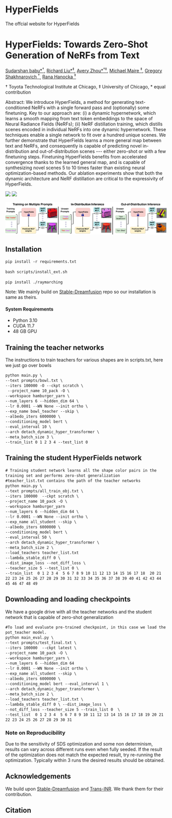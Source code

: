 # HyperFields
The offcial website for HyperFields
# HyperFields: Towards Zero-Shot Generation of NeRFs from Text

[Sudarshan babu*<sup>&dagger;</sup>](https://people.cs.uchicago.edu/~sudarshan/), [Richard Liu*<sup>&ddagger;</sup>](https://rgliu.com/), [Avery Zhou*<sup>&dagger;&ddagger;</sup>](https://github.com/AveryZhou), [Michael Maire <sup>&ddagger;</sup>](https://people.cs.uchicago.edu/~mmaire/), [Gregory Shakhnarovich <sup>&dagger;</sup>](https://home.ttic.edu/~gregory/), [Rana Hanocka <sup>&ddagger;</sup>](https://people.cs.uchicago.edu/~ranahanocka/) 

&dagger; Toyota Technological Institute at Chicago, &ddagger; University of Chicago, * equal contribution

Abstract: We introduce HyperFields, a method for generating text-conditioned NeRFs with a single forward pass and (optionally) some finetuning. Key to our approach are: (i) a dynamic hypernetwork, which learns a smooth mapping from text token embeddings to the space of Neural Radiance Fields (NeRFs); (ii) NeRF distillation training, which distills scenes encoded in individual NeRFs into one dynamic hypernetwork. These techniques enable a single network to fit over a hundred unique scenes. We further demonstrate that HyperFields learns a more general map between text and NeRFs, and consequently is capable of predicting novel in-distribution and out-of-distribution scenes --- either zero-shot or with a few finetuning steps. Finetuning HyperFields benefits from accelerated convergence thanks to the learned general map, and is capable of synthesizing novel scenes 5 to 10 times faster than existing neural optimization-based methods. Our ablation experiments show that both the dynamic architecture and NeRF distillation are critical to the expressivity of HyperFields.

<!-- ### [[Project Page](https://threedle.github.io/hyperfields/)] [[ArXiv]()] -->
<a href=""><img src="https://img.shields.io/badge/arXiv-HyperFields-b31b1b.svg" height=22.5></a>
<a href="https://threedle.github.io/hyperfields"><img src="https://img.shields.io/website?down_color=lightgrey&down_message=offline&label=Project%20Page&up_color=lightgreen&up_message=online&url=https%3A%2F%2Fpals.ttic.edu%2Fp%2Fscore-jacobian-chaining" height=22.5></a>

![teaser](./static/images/figures/HyperFields_teaser_RLfix.jpg)


## Installation


```
pip install -r requirements.txt

bash scripts/install_ext.sh

pip install ./raymarching
```
Note: We mainly build on [Stable-Dreamfusion](https://github.com/ashawkey/stable-dreamfusion) repo so our installation is same as theirs.

#### System Requirements
- Python 3.10
- CUDA 11.7
- 48 GB GPU


## Training the teacher networks
The instructions to train teachers for various shapes are in scripts.txt, here we just go over bowls
```
python main.py \ 
--text prompts/bowl.txt \
--iters 100000 -O --ckpt scratch \
 --project_name 10_pack -O \
--workspace hamburger_yarn \ 
--num_layers 6 --hidden_dim 64 \ 
--lr 0.0001 --WN None --init ortho \ 
--exp_name bowl_teacher --skip \
--albedo_iters 6000000 \
--conditioning_model bert \ 
--eval_interval 10 \ 
--arch detach_dynamic_hyper_transformer \
--meta_batch_size 3 \
--train_list 0 1 2 3 4 --test_list 0 

```

## Training the student HyperFields network
```
# Training student network learns all the shape color pairs in the training set and performs zero-shot generalization
#teacher_list.txt contains the path of the teacher networks
python main.py \
--text prompts/all_train_obj.txt \
--iters 100000  --ckpt scratch \
--project_name 10_pack -O \
--workspace hamburger_yarn 
--num_layers 6 --hidden_dim 64 \
--lr 0.0001 --WN None --init ortho \  
--exp_name all_student --skip \
--albedo_iters 6000000 \
--conditioning_model bert \
--eval_interval 50 \
--arch detach_dynamic_hyper_transformer \ 
--meta_batch_size 2 \ 
--load_teachers teacher_list.txt 
--lambda_stable_diff 0 \
--dist_image_loss --not_diff_loss \
--teacher_size 5 --test_list 0 \
--train_list  0 1 2 3 4  5 6 7 8 9 10 11 12 13 14 15 16 17 18  20 21 22 23 24 25 26 27 28 29 30 31 32 33 34 35 36 37 38 39 40 41 42 43 44 45 46 47 48 49

```
## Downloading and loading checkpoints
We have a google drive with all the teacher networks and the student network that is capable of zero-shot generalization
```
#To load and evaluate pre-trained checkpoint, in this case we load the pot_teacher model.
python main_eval.py \ 
--text prompts/test_final.txt \
--iters 100000  --ckpt latest \
--project_name 10_pack -O \
--workspace hamburger_yarn \
--num_layers 6 --hidden_dim 64 
--lr 0.0001 --WN None --init ortho \ 
--exp_name all_student --skip \
--albedo_iters 6000000 \
--conditioning_model bert --eval_interval 1 \
--arch detach_dynamic_hyper_transformer \
--meta_batch_size 2 \
--load_teachers teacher_list.txt \
--lambda_stable_diff 0 \ --dist_image_loss \
--not_diff_loss --teacher_size 5 --train_list 0  \
--test_list  0 1 2 3 4  5 6 7 8 9 10 11 12 13 14 15 16 17 18 19 20 21 22 23 24 25 26 27 28 29 30 31 
```



### Note on Reproducibility
Due to the sensitivity of SDS optimization and some non determinism, results can vary across different runs even when fully seeded. If the result of the optimization does not match the expected result, try re-running the optimization. Typically within 3 runs the desired results should be obtained.

## Acknowledgements
We build upon [Stable-Dreamfusion](https://github.com/ashawkey/stable-dreamfusion) and [Trans-INR](https://github.com/yinboc/trans-inr). We thank them for their contribution.

## Citation







